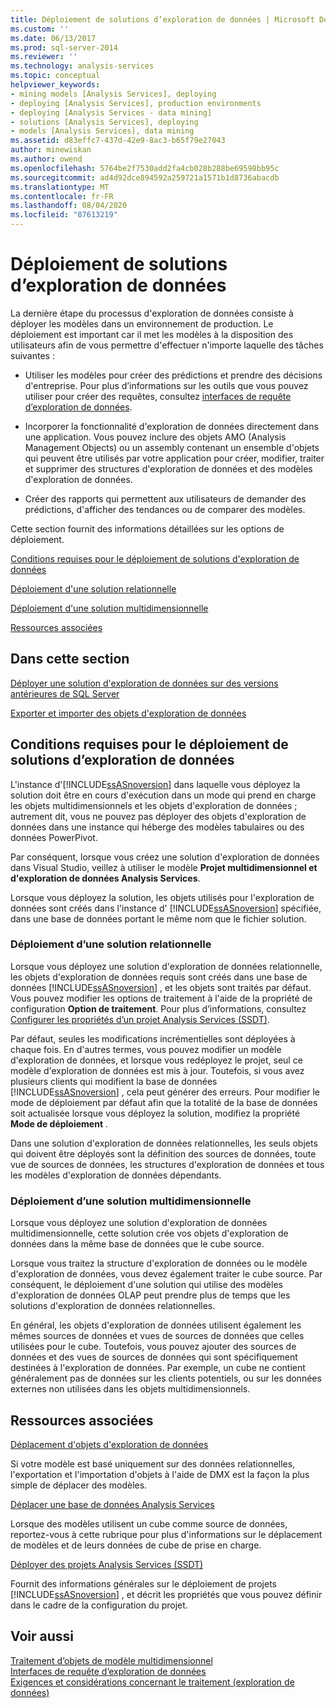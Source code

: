 ```yaml
---
title: Déploiement de solutions d’exploration de données | Microsoft Docs
ms.custom: ''
ms.date: 06/13/2017
ms.prod: sql-server-2014
ms.reviewer: ''
ms.technology: analysis-services
ms.topic: conceptual
helpviewer_keywords:
- mining models [Analysis Services], deploying
- deploying [Analysis Services], production environments
- deploying [Analysis Services - data mining]
- solutions [Analysis Services], deploying
- models [Analysis Services], data mining
ms.assetid: d83effc7-437d-42e9-8ac3-b65f79e27043
author: minewiskan
ms.author: owend
ms.openlocfilehash: 5764be2f7530add2fa4cb028b288be69598bb95c
ms.sourcegitcommit: ad4d92dce894592a259721a1571b1d8736abacdb
ms.translationtype: MT
ms.contentlocale: fr-FR
ms.lasthandoff: 08/04/2020
ms.locfileid: "87613219"
---
```

# <a name="deployment-of-data-mining-solutions"></a>Déploiement de solutions d’exploration de données
  La dernière étape du processus d'exploration de données consiste à déployer les modèles dans un environnement de production. Le déploiement est important car il met les modèles à la disposition des utilisateurs afin de vous permettre d'effectuer n'importe laquelle des tâches suivantes :  
  
-   Utiliser les modèles pour créer des prédictions et prendre des décisions d'entreprise. Pour plus d’informations sur les outils que vous pouvez utiliser pour créer des requêtes, consultez [interfaces de requête d’exploration de données](data-mining-query-tools.md).  
  
-   Incorporer la fonctionnalité d'exploration de données directement dans une application. Vous pouvez inclure des objets AMO (Analysis Management Objects) ou un assembly contenant un ensemble d'objets qui peuvent être utilisés par votre application pour créer, modifier, traiter et supprimer des structures d'exploration de données et des modèles d'exploration de données.  
  
-   Créer des rapports qui permettent aux utilisateurs de demander des prédictions, d'afficher des tendances ou de comparer des modèles.  
  
 Cette section fournit des informations détaillées sur les options de déploiement.  
  
 [Conditions requises pour le déploiement de solutions d'exploration de données](#bkmk_Reqs)  
  
 [Déploiement d'une solution relationnelle](#bkmk_RelationalSltn)  
  
 [Déploiement d'une solution multidimensionnelle](#bkmk_MDSltn)  
  
 [Ressources associées](#bkmk_Resources)  
  
## <a name="in-this-section"></a>Dans cette section  
 [Déployer une solution d'exploration de données sur des versions antérieures de SQL Server](deploy-a-data-mining-solution-to-previous-versions-of-sql-server.md)  
  
 [Exporter et importer des objets d'exploration de données](export-and-import-data-mining-objects.md)  
  
##  <a name="requirements-for-deployment-of-data-mining-solutions"></a><a name="bkmk_Reqs"></a>Conditions requises pour le déploiement de solutions d’exploration de données  
 L'instance d'[!INCLUDE[ssASnoversion](../../includes/ssasnoversion-md.md)] dans laquelle vous déployez la solution doit être en cours d'exécution dans un mode qui prend en charge les objets multidimensionnels et les objets d'exploration de données ; autrement dit, vous ne pouvez pas déployer des objets d'exploration de données dans une instance qui héberge des modèles tabulaires ou des données PowerPivot.  
  
 Par conséquent, lorsque vous créez une solution d'exploration de données dans Visual Studio, veillez à utiliser le modèle **Projet multidimensionnel et d'exploration de données Analysis Services**.  
  
 Lorsque vous déployez la solution, les objets utilisés pour l'exploration de données sont créés dans l'instance d' [!INCLUDE[ssASnoversion](../../includes/ssasnoversion-md.md)] spécifiée, dans une base de données portant le même nom que le fichier solution.  
  
###  <a name="deploying-a-relational-solution"></a><a name="bkmk_RelationalSltn"></a>Déploiement d’une solution relationnelle  
 Lorsque vous déployez une solution d'exploration de données relationnelle, les objets d'exploration de données requis sont créés dans une base de données [!INCLUDE[ssASnoversion](../../includes/ssasnoversion-md.md)] , et les objets sont traités par défaut. Vous pouvez modifier les options de traitement à l'aide de la propriété de configuration **Option de traitement**. Pour plus d’informations, consultez [Configurer les propriétés d’un projet Analysis Services &#40;SSDT&#41;](../multidimensional-models/configure-analysis-services-project-properties-ssdt.md).  
  
 Par défaut, seules les modifications incrémentielles sont déployées à chaque fois. En d'autres termes, vous pouvez modifier un modèle d'exploration de données, et lorsque vous redéployez le projet, seul ce modèle d'exploration de données est mis à jour. Toutefois, si vous avez plusieurs clients qui modifient la base de données [!INCLUDE[ssASnoversion](../../includes/ssasnoversion-md.md)] , cela peut générer des erreurs. Pour modifier le mode de déploiement par défaut afin que la totalité de la base de données soit actualisée lorsque vous déployez la solution, modifiez la propriété **Mode de déploiement** .  
  
 Dans une solution d'exploration de données relationnelles, les seuls objets qui doivent être déployés sont la définition des sources de données, toute vue de sources de données, les structures d'exploration de données et tous les modèles d'exploration de données dépendants.  
  
###  <a name="deploying-a-multidimensional-solution"></a><a name="bkmk_MDSltn"></a>Déploiement d’une solution multidimensionnelle  
 Lorsque vous déployez une solution d'exploration de données multidimensionnelle, cette solution crée vos objets d'exploration de données dans la même base de données que le cube source.  
  
 Lorsque vous traitez la structure d'exploration de données ou le modèle d'exploration de données, vous devez également traiter le cube source. Par conséquent, le déploiement d'une solution qui utilise des modèles d'exploration de données OLAP peut prendre plus de temps que les solutions d'exploration de données relationnelles.  
  
 En général, les objets d'exploration de données utilisent également les mêmes sources de données et vues de sources de données que celles utilisées pour le cube. Toutefois, vous pouvez ajouter des sources de données et des vues de sources de données qui sont spécifiquement destinées à l'exploration de données. Par exemple, un cube ne contient généralement pas de données sur les clients potentiels, ou sur les données externes non utilisées dans les objets multidimensionnels.  
  
##  <a name="related-resources"></a><a name="bkmk_Resources"></a>Ressources associées  
 [Déplacement d'objets d'exploration de données](moving-data-mining-objects.md)  
  
 Si votre modèle est basé uniquement sur des données relationnelles, l'exportation et l'importation d'objets à l'aide de DMX est la façon la plus simple de déplacer des modèles.  
  
 [Déplacer une base de données Analysis Services](../multidimensional-models/move-an-analysis-services-database.md)  
  
 Lorsque des modèles utilisent un cube comme source de données, reportez-vous à cette rubrique pour plus d'informations sur le déplacement de modèles et de leurs données de cube de prise en charge.  
  
 [Déployer des projets Analysis Services &#40;SSDT&#41;](../multidimensional-models/deploy-analysis-services-projects-ssdt.md)  
  
 Fournit des informations générales sur le déploiement de projets [!INCLUDE[ssASnoversion](../../includes/ssasnoversion-md.md)] , et décrit les propriétés que vous pouvez définir dans le cadre de la configuration du projet.  
  
## <a name="see-also"></a>Voir aussi  
 [Traitement d’objets de modèle multidimensionnel](../multidimensional-models/processing-a-multidimensional-model-analysis-services.md)   
 [Interfaces de requête d’exploration de données](data-mining-query-tools.md)   
 [Exigences et considérations concernant le traitement &#40;exploration de données&#41;](processing-requirements-and-considerations-data-mining.md)  
  
  
